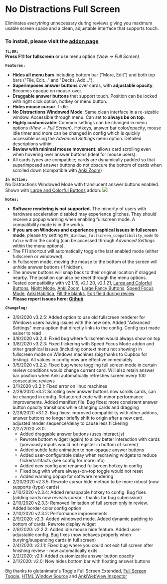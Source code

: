# No Distractions Full Screen
Eliminates <i>everything</i> unnecessary during reviews giving you maximum usable screen space and a clean, adjustable interface that supports touch.

### To install, please visit the <a href="https://ankiweb.net/shared/info/1049863218">addon page</a>

<b><code>TL;DR:</code></b>  
<b>Press F11 for fullscreen</b> or use menu option <i>(View -&gt; Full Screen)</i>.

<b><code>Features:</code></b>
- <b>Hides all menu bars</b> including bottom bar ("More, Edit") and both top bars ("File, Edit..." and "Decks, Add...").
- <b>Superimposes answer buttons</b> over cards, with <b>adjustable opacity</b>. Becomes opaque on mouse-over.
- <b>Draggable answer buttons</b> that support touch. Position can be locked with right click option, hotkey or menu button.
- <b>Hides mouse cursor</b> if idle.
- <b>No Distractions Windowed Mode</b>: Same clean interface in a re-sizable window. Accessible through menu. Can set to <b>always be on top</b>.
- <b>Highly customizable</b>: Common settings can be changed in menu options (<i>View -&gt; Full Screen</i>). Hotkeys, answer bar color/opacity, mouse idle timer and more can be changed in config which is quickly accessible using the <i>Advanced Settings</i> menu option. Detailed descriptions within.
- <b>Review with minimal mouse movement</b>: allows card scrolling even when hovering over answer buttons (ideal for mouse users).
- All cards types are compatible; cards are dynamically padded so that superimposed answer buttons do not obscure the bottom of cards when scrolled down (compatible with <a href="https://ankiweb.net/shared/info/538879081" rel="nofollow">Anki Zoom</a>)

<b><code>In Action:</code></b>  
No Distractions Windowed Mode with translucent answer buttons enabled. Shown with <a href="https://ankiweb.net/shared/info/1829090218" rel="nofollow">Large and Colorful Buttons</a> addon:
<img src="https://i.ibb.co/dcvKWC8/ezgif-com-resize-2.gif">

<b><code>Notes:</code></b>  
- <b>Software rendering is not supported.</b> The minority of users with hardware acceleration disabled may experience glitches. They should receive a popup warning when enabling fullscreen mode. A compatibility mode is in the works.
- <b>If you are on Windows and experience graphical issues in fullscreen mode</b>, please try setting <code>MS_Windows_fullscreen_compatibility_mode</code> to <code>false</code> within the config (can be accessed through <i>Advanced Settings</i> within the menu options).
- The F11 shortcut will automatically toggle the last enabled mode (either fullscreen or windowed).
- In Fullscreen mode, moving the mouse to the bottom of the screen will unhide answer buttons (if hidden).
- The answer buttons will snap back to their original location if dragged nearby. The position can also be reset through the menu options.
- Tested compatibility with v2.1.15, v2.1.20, v2.1.21, <a href="https://ankiweb.net/shared/info/1829090218" rel="nofollow">Large and Colorful Buttons</a>, <a href="https://ankiweb.net/shared/info/1496166067" rel="nofollow">Night Mode</a>, <a href="https://ankiweb.net/shared/info/538879081" rel="nofollow">Anki Zoom</a>, <a href="https://ankiweb.net/shared/info/1042429613" rel="nofollow">Large Fancy Buttons</a>, <a href="https://ankiweb.net/shared/info/1046608507" rel="nofollow">Speed Focus Mode</a>, <a href="https://ankiweb.net/shared/info/1758045507" rel="nofollow">Anki Habitica</a>, <a href="https://ankiweb.net/shared/info/1933645497" rel="nofollow">Fill the blanks</a>, <a href="https://ankiweb.net/shared/info/385888438" rel="nofollow">Edit field during review</a>.
- <b>Please report issues here: <a href="https://github.com/Quip13/No-Distractions-Full-Screen/issues" rel="nofollow">Github</a></b>.

<b><code>Changelog:</code></b>  
- 3/9/2020 v3.2.5: Added option to use old fullscreen renderer for Windows users having issues with the new one. Added "Advanced Settings" menu option that directly links to the config. Config text made eaiser to read  
- 3/8/2020 v3.2.4: Fixed bug where fullscreen would always show on top  
- 3/8/2020 v3.2.3: Fixed flickering with Speed Focus Mode addon and other graphical issues (including context menu not showing) in fullscreen mode on Windows machines (big thanks to Cupbox for testing). All values in config now are effective immediately  
- 3/5/2020 v3.2.2: Fixed bug where toggling full screen mode in certain review conditions would change current card. Will also retain answer bar position when Anki automatically refreshes screen every 100 consecutive reviews  
- 3/1/2020 v3.2.1: Fixed error on linux machines  
- 2/29/2020 v3.2: Scrolling over answer buttons now scrolls cards, can be changed in config. Refactored code with minor performance improvements. Added manifest file. Bug fixes: more consistent answer button opacity transitions while changing cards and dragging  
- 2/28/2020 v3.1.2: Bug fixes: improved compatibility with other addons, answer buttons no longer briefly shift to origin after a new card, adjusted render sequence/delay to cause less flickering  
- 2/27/2020 v3.0:
  - Added draggable answer buttons (uses interact.js)
  - Rewrote bottom widget (again) to allow better interaction with cards (previously inputs would not register in bottom of screen)
  - Added subtle fade animation to non-opaque answer buttons
  - Added user-configurable delay when redrawing widgets to reduce flicker/artifacts (see config for more info)
  - Added new config and renamed fullscreen hotkey in config
  - Fixed bug with where always-on-top toggle would not reset
  - Added warning popup for software rendering
- 2/20/2020 v2.3.5: Rewrote cursor hide method to be more robust (now supports {type} cards)  
- 2/10/2020 v2.3.4: Added remappable hotkey to config. Bug fixes (adding cards now reveals cursor - thanks for bug submission)  
- 2/10/2020 v2.3.3: Removed limitation of full screen only in review. Added border color config option  
- 2/10/2020 v2.3.2: Performance improvements  
- 2/9/2020: v2.3: Added windowed mode. Added dynamic padding to bottom of cards. Rewrote display widget  
- 2/9/2020: v2.2.2: Added idle mouse hide feature. Added user-adjustable config. Bug fixes (now behaves properly when burying/suspending cards in full screen)  
- 2/4/2020: v2.1.1: Fixed bug where you could not exit full screen after finishing review - now automatically exits  
- 2/2/2020: v2.1: Added customizable answer button opacity  
- 2/1/2020: v2.0: Now hides bottom bar with floating answer buttons  

Big thanks to glutanimate's Toggle Full Screen Extended, <a href="https://ankiweb.net/shared/info/1612375712" rel="nofollow">Full Screen Toggle</a>, <a href="https://ankiweb.net/shared/info/1214415810" rel="nofollow">HTML Window Source</a> and <a href="https://ankiweb.net/shared/info/31746032" rel="nofollow">AnkiWebView Inspector</a>
